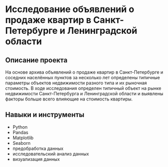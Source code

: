 # Исследование объявлений о продаже квартир в Санкт-Петербурге и Ленинградской области

## Описание проекта 
На основе архива объявлений о продаже квартир в Санкт-Петербурге и соседних населённых пунктов за несколько лет определены типичные параметры объектов недвижимости разного типа и их рыночная стоимость. В ходе исследования определен типичный объект на рынке недвижимости Санкт-Петербурга и Ленинградской области и выявлены факторы больше всего влияющие на стоимость квартиры.

## Навыки и инструменты

- Python
- Pandas
- Matplotlib
- Seaborn
- предобработка данных
- исследовательский анализ данных
- визуализация данных
